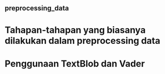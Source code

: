 ## preprocessing_data
# Tahapan-tahapan yang biasanya dilakukan dalam preprocessing data
# Penggunaan TextBlob dan Vader
